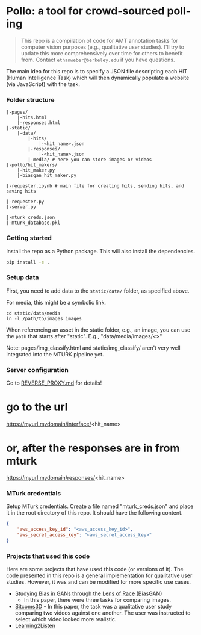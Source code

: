 # Pollo: a tool for crowd-sourced poll-ing

> This repo is a compilation of code for AMT annotation tasks for computer vision purposes (e.g., qualitative user studies). I'll try to update this more comprehensively over time for others to benefit from. Contact `ethanweber@berkeley.edu` if you have questions.

The main idea for this repo is to specify a JSON file descripting each HIT (Human Intelligence Task) which will then dynamically populate a website (via JavaScript) with the task.

### Folder structure

```
|-pages/
    |-hits.html
    |-responses.html
|-static/
    |-data/
        |-hits/
            |-<hit_name>.json
        |-responses/
            |-<hit_name>.json
        |-media/ # here you can store images or videos
|-pollo/hit_makers/
    |-hit_maker.py
    |-biasgan_hit_maker.py

|-requester.ipynb # main file for creating hits, sending hits, and saving hits

|-requester.py
|-server.py

|-mturk_creds.json
|-mturk_database.pkl
```

### Getting started

Install the repo as a Python package. This will also install the dependencies.

```bash
pip install -e .
```

### Setup data

First, you need to add data to the `static/data/` folder, as specified above.

For media, this might be a symbolic link.

```
cd static/data/media
ln -l /path/to/images images
```

When referencing an asset in the static folder, e.g., an image, you can use the `path` that starts after "static".
E.g., "data/media/images/<>"

Note:
pages/img_classify.html and static/img_classify/ aren't very well integrated into the MTURK pipeline yet.

### Server configuration

Go to [REVERSE_PROXY.md](REVERSE_PROXY.md) for details!

# go to the url
https://myurl.mydomain/interface/<hit_name>

# or, after the responses are in from mturk
https://myurl.mydomain/responses/<hit_name>

### MTurk credentials

Setup MTurk credentials. Create a file named "mturk_creds.json" and place it in the root directory of this repo. It should have the following content.

```json
{
    "aws_access_key_id": "<aws_access_key_id>",
    "aws_secret_access_key": "<aws_secret_access_key>"
}
```

### Projects that used this code

Here are some projects that have used this code (or versions of it). The code presented in this repo is a general implementation for qualitative user studies. However, it was and can be modified for more specific use cases.

- [Studying Bias in GANs through the Lens of Race (BiasGAN)](https://neerja.me/bias-gans/)
    - In this paper, there were three tasks for comparing images.
- [Sitcoms3D](https://ethanweber.me/sitcoms3D/) - In this paper, the task was a qualitative user study comparing two videos against one another. The user was instructed to select which video looked more realistic.
- [Learning2Listen](https://evonneng.github.io/learning2listen/)
